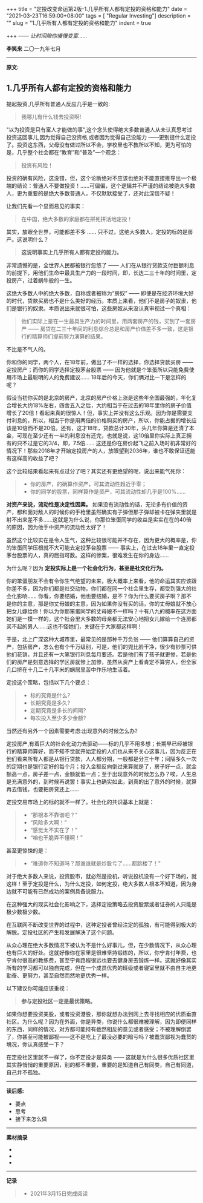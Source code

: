 +++
title = "定投改变命运第2版-1.几乎所有人都有定投的资格和能力"
date = "2021-03-23T16:59:00+08:00"
tags = [ "Regular Investing"]
description = ""
slug = "1.几乎所有人都有定投的资格和能力"
indent = true

+++
*—— 让时间陪你慢慢变富……*

**李笑来**   二〇一九年七月

---

**原文:**

## 1.几乎所有人都有定投的资格和能力

提起投资,几乎所有普通人反应几乎是一致的:

> 我哪儿有什么钱去投资啊!

"以为投资是只有富人才能做的事",这个念头使得绝大多数普通人从未认真思考过投资这回事儿,因为觉得自己没资格,或者因为觉得自己没能力 ——更别提什么定投了。投资这东西，父母没有做过所以不会，学校里也不教所以不知，更为可怕的是，几乎整个社会都在“教育”和“普及”一个观念：

> 投资有风险！

投资的确有风险，这没错，但，这个论断绝对不应该也绝对不能直接推导出一个极端的结论：普通人不要做投资！……可偏偏，这个逻辑并不严谨的结论被绝大多数人，更为重要的是绝大多数普通人，不仅默默接受了，还对此深信不疑！

让我们先看一个显而易见的事实：

> 在中国，绝大多数的家庭都在拼死拼活地定投！

其实，放眼全世界，可能都差不多 …… 只不过，这绝大多数人，定投的标的是房产。这说明什么？

> **这说明事实上几乎所有人都有定投的能力。**

非常遗憾的是，全世界人民都被银行忽悠了 —— 人们在从银行贷款支付巨额利息的前提下，用他们生命中最具生产力的一段时间，即，长达二三十年的时间里，定投房产，过着蜗牛般的一生。

这绝大多数人中的绝大多数，自称或者被称为“房奴” —— 即便是在经济环境大好的时代，贷款买房也不是什么美好的经历。本质上来看，他们不是房子的奴隶，他们是银行的奴隶。本质说出来就很可怕，这些房奴从来没认真审视过一个真相：

> 他们实际上是在一生最具生产力的时间里，用两套房产的钱，买到了一套房产 —— 房贷在二三十年间的利息综合总是和房产价值差不多一致，这是银行的精算师们提前努力演算的结果。

不比是不气人的。

你和你的同学，两个人，在18年前，做出了不一样的选择，你选择贷款买房 —— 定投房产；而你的同学选择定投茅台股票 —— 因为他就是个笨蛋所以只能免费使用市场上最聪明的人的免费建议…… 18年后的今天，你们俩对比一下是怎样的呢？

假设当初你买的是北京的房产，北京的房产价格上涨是这些年全国最强的，年化复合增长大约18%左右，四舍五入之后，大约相当于在过去的18年里你的房子价值增长了20倍！看起来真的很惊人！但，事实上并没有这么乐观。因为你是需要支付利息的，所以，相当于你是用两倍的价格购买的房产，所以，你能占据的增长应该是10倍而不是20倍。还有，这才18年，贷款总计30年，头几年你算是还清了本金，可现在至少还有一半的利息没有还完，也就是说，这10倍里你实际上真正拥有的只不过是它的3/4，即，7.5倍…… 这还是你在房价起飞之前入场时机非常好的情况下！那些2018年才开始定投房产的人，放眼望到2036年，谁也不敢保证还能有这样高的收益了吧？

这个比较结果看起来有点过分了吧？其实还有更绝望的呢，说出来能气死你：

> * 你的房产，的确算作资产，可其流动性趋近于零；
> * 你的同学的股票，同样算作是资产，可其流动性却几乎是100%……

**对资产来说，流动性是决定性因素。** 如果没有流动性的话，无论多有价值的资产，都和面对敌人的时候你的手枪里虽然确实有子弹但那子弹却被卡在弹夹里就是射不出来差不多……这就是为什么说，你那位笨蛋同学的收益是实实在在的40倍的原因，因为他手中资产的流动性太好了！

虽然这个比较实在是令人生气，这种比较很可能并不存在，因为更大的概率是，你的笨蛋同学压根就不大可能去定投茅台股票 —— 事实上，在过去18年里一直定投茅台股票的人，真的屈指可数。这样的惨案，很难发生在你的身边……

为什么呢？因为 **定投实际上是一个社会化行为，甚至是社交化行为。**

你的笨蛋朋友不会有令你生气绝望的未来，极大概率上来看，他的命运其实应该跟你差不多，因为你们都是社交动物，你们都在同一个社会里生存，都受到强大的社会化影响…… 你看，你要结婚，他也要结婚，是不？你为什么要买房子啊？那不是你的主意，那是你丈母娘的主意，因为如果你没有买的话，你的丈母娘就不放心把女儿嫁给你！你以为你那笨蛋同学的丈母娘不一样吗？十有八九的概率在这方面她们是一摸一样的，这个社会里大多数的母亲都无法安心地把女儿嫁给一个连房都买不起的男人……这也不怪她们，关键在于大家都这样啊！

于是，北上广深这种大城市里，最常见的是那种千万负翁 —— 他们算算自己的资产，包括房产，怎么也有个千万级别，可是，他们的兜比脸干净，很少有钞票可供他们花销，并且还有一大笔银行利息每月要还。若是他们有了孩子就更惨，若是他们的房产是刻意选择的学区房就惨上加惨，虽然从资产上看肯定不算穷人，但全家几口挤在十几二十几平米的蜗居里苦中作乐地生活着。

定投这个策略，包括以下几个要点：

> * 标的究竟是什么?
> * 长期究竟是多久?
> * 定期究竟是多长的间隔?
> * 每次投入至少多少金额?

当然还有另外一个因素需要考虑:出现意外的时候怎么办?

定投房产,有着巨大的社会化动力去驱动——标的几乎不用多想；长期早已经被银行的精算师算好，而不知不觉就开始定投的人们也从来不关心这事儿，因为反正在他们看来所有人都是从银行贷款，人人都分期，一般都是分三十年；间隔多久一次的定期也是银行定好的每个月；投入金额反向倒过来算就是了，房子好一点，就金额高一点，房子差一点，金额就低一点；至于出现意外的时候怎么办？唉，人生总是充满意外的，到时候再说罢！事实上也确实如此，到真的出了意外的时候，就算再去借钱，也要把房贷还上……

定投交易市场上的标的就不一样了。社会化的共识基本上就是：

> * “那根本不靠谱吧？”
> * “风险多大啊！”
> * “感觉太不实在了！”
> * “咱也干脆弄不懂啊！”

甚至更惊悚的是：

> * “难道你不知道吗？那谁谁就是炒股亏了……都跳楼了！”

对于绝大多数人来说，投资股市，就必然是投机，听说投机没有一个好下场的，就这样！至于定投是什么，为什么定投，如何定投，绝大多数人根本不知道，因为身边就不可能有已然成功的案例具备说服力。

在这种强大的现实社会化影响之下，选择定投策略去投资股票或者证券的人只能是极少数极少数。

在互联网不断改变世界的过程中，这种定投者曾经注定的孤独，有可能得到极大的解脱。定投社区的产生和发展解决了这个问题。

从众心理在绝大多数情况下被认为不是什么好事儿，但，在少数情况下，从众心理也有巨大的好处。这就好像你在家里是很难坚持锻炼的，所以，你宁肯付年费，也宁肯付很高的教练费，甚至宁肯路程很远也要去健身房去锻炼一样。这就好像其实所有的学习都可以独自完成，但在一个成员优秀的班级或者寝室里就不由自主地更勤奋、更努力，甚至自然而然地更优秀一样。

以下建议你可能应该重视：

> **参与定投社区一定是最优策略。**

如果你想要投资美股，或者投资港股，那你就想办法到网上去寻找相应的优质垂直社区。为什么呢？因为在外面，你是异类，你说什么都很难被理解，因为即便同样的东西，同样的情况，对方都可能持有截然相反的意见或者感受；不被理解倒罢了，你甚至可能被鄙视——这不是吃上了最没必要的暗亏吗？被蠢货鄙视为蠢货的境况，你认真感受一下？

在定投社区里就不一样了，你不定投才是异类 —— 这就是为什么很多优质社区里其实静悄悄的重要原因，别的都不重要，重要的是知道自己有同类，自己有同道，自己并不孤独。



---

**读后感:**

- 要点
- 思考
- 接下来怎么做

---

**素材摘录**

- 
-  
-  

---

**记录**

> - 2021年3月15日完成阅读

